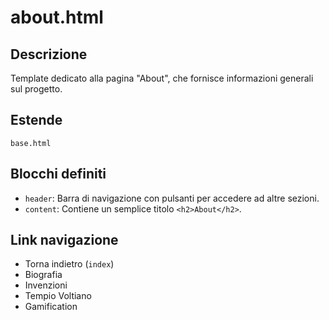 # about.html

## Descrizione
Template dedicato alla pagina "About", che fornisce informazioni generali sul progetto.

## Estende
`base.html`

## Blocchi definiti
- `header`: Barra di navigazione con pulsanti per accedere ad altre sezioni.
- `content`: Contiene un semplice titolo `<h2>About</h2>`.

## Link navigazione
- Torna indietro (`index`)
- Biografia
- Invenzioni
- Tempio Voltiano
- Gamification
